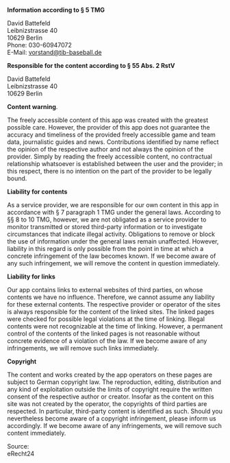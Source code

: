 **Information according to § 5 TMG**

David Battefeld  
Leibnizstrasse 40  
10629 Berlin  
Phone: 030-60947072  
E-Mail: [vorstand@tib-baseball.de](mailto:vorstand@tib-baseball.de)

**Responsible for the content according to § 55 Abs. 2 RstV**

David Battefeld  
Leibnizstrasse 40  
10629 Berlin

**Content warning**.

The freely accessible content of this app was created with the greatest possible care. However, the provider of this app does not guarantee the accuracy and timeliness of the provided freely accessible game and team data, journalistic guides and news. Contributions identified by name reflect the opinion of the respective author and not always the opinion of the provider. Simply by reading the freely accessible content, no contractual relationship whatsoever is established between the user and the provider; in this respect, there is no intention on the part of the provider to be legally bound.

**Liability for contents**

As a service provider, we are responsible for our own content in this app in accordance with § 7 paragraph 1 TMG under the general laws. According to §§ 8 to 10 TMG, however, we are not obligated as a service provider to monitor transmitted or stored third-party information or to investigate circumstances that indicate illegal activity. Obligations to remove or block the use of information under the general laws remain unaffected. However, liability in this regard is only possible from the point in time at which a concrete infringement of the law becomes known. If we become aware of any such infringement, we will remove the content in question immediately.

**Liability for links**

Our app contains links to external websites of third parties, on whose contents we have no influence. Therefore, we cannot assume any liability for these external contents. The respective provider or operator of the sites is always responsible for the content of the linked sites. The linked pages were checked for possible legal violations at the time of linking. Illegal contents were not recognizable at the time of linking. However, a permanent control of the contents of the linked pages is not reasonable without concrete evidence of a violation of the law. If we become aware of any infringements, we will remove such links immediately.

**Copyright**

The content and works created by the app operators on these pages are subject to German copyright law. The reproduction, editing, distribution and any kind of exploitation outside the limits of copyright require the written consent of the respective author or creator. Insofar as the content on this site was not created by the operator, the copyrights of third parties are respected. In particular, third-party content is identified as such. Should you nevertheless become aware of a copyright infringement, please inform us accordingly. If we become aware of any infringements, we will remove such content immediately.

Source:  
eRecht24
